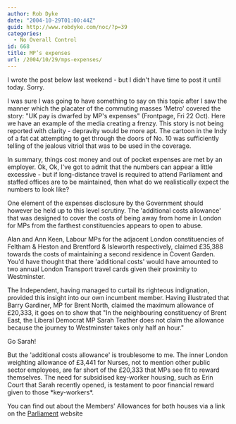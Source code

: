 ```yaml
---
author: Rob Dyke
date: "2004-10-29T01:00:44Z"
guid: http://www.robdyke.com/noc/?p=39
categories:
  - No Overall Control
id: 668
title: MP’s expenses
url: /2004/10/29/mps-expenses/
---
```

I wrote the post below last weekend - but I didn't have time to post it until today. Sorry.

I was sure I was going to have something to say on this topic after I saw the manner which the placater of the commuting masses 'Metro' covered the story: "UK pay is dwarfed by MP's expenses" (Frontpage, Fri 22 Oct). Here we have an example of the media creating a frenzy. This story is not being reported with clarity - depravity would be more apt. The cartoon in the Indy of a fat cat attempting to get through the doors of No. 10 was sufficiently telling of the jealous vitriol that was to be used in the coverage.

In summary, things cost money and out of pocket expenses are met by an employer. Ok, Ok, I've got to admit that the numbers can appear a little excessive - but if long-distance travel is required to attend Parliament and staffed offices are to be maintained, then what do we realistically expect the numbers to look like?

One element of the expenses disclosure by the Government should however be held up to this level scrutiny. The 'additional costs allowance' that was designed to cover the costs of being away from home in London for MPs from the farthest constituencies appears to open to abuse. 

Alan and Ann Keen, Labour MPs for the adjacent London constituencies of Feltham & Heston and Brentford & Isleworth respectively, claimed £35,388 towards the costs of maintaining a second residence in Covent Garden. You'd have thought that there 'additional costs' would have amounted to two annual London Transport travel cards given their proximity to Westminster.

The Independent, having managed to curtail its righteous indignation, provided this insight into our own incumbent member. Having illustrated that Barry Gardiner, MP for Brent North, claimed the maximum allowance of £20,333, it goes on to show that "In the neighbouring constituency of Brent East, the Liberal Democrat MP Sarah Teather does not claim the allowance because the journey to Westminster takes only half an hour."

Go Sarah!

But the 'additional costs allowance' is troublesome to me. The inner London weighting allowance of £3,441 for Nurses, not to mention other public sector employees, are far short of the £20,333 that MPs see fit to reward themselves. The need for subsidised key-worker housing, such as Erin Court that Sarah recently opened, is testament to poor financial reward given to those \*key-workers\*.

You can find out about the Members' Allowances for both houses via a link on the [Parliament](http://www.parliament.uk) website